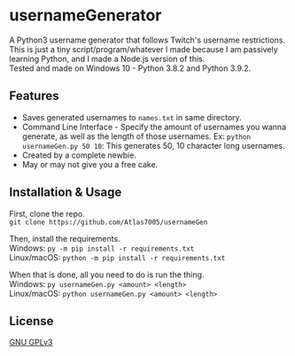 # usernameGenerator
A Python3 username generator that follows Twitch's username restrictions.  
This is just a tiny script/program/whatever I made because I am passively learning Python, and I made a Node.js version of this.  
Tested and made on Windows 10 - Python 3.8.2 and Python 3.9.2.

## Features
  - Saves generated usernames to `names.txt` in same directory.
  - Command Line Interface - Specify the amount of usernames you wanna generate, as well as the length of those usernames. Ex: `python usernameGen.py 50 10`: This generates 50, 10 character long usernames.
  - Created by a complete newbie.
  - May or may not give you a free cake.

## Installation & Usage
First, clone the repo.  
`git clone https://github.com/Atlas7005/usernameGen`  

Then, install the requirements.  
Windows: `py -m pip install -r requirements.txt`  
Linux/macOS: `python -m pip install -r requirements.txt`  

When that is done, all you need to do is run the thing.  
Windows: `py usernameGen.py <amount> <length>`  
Linux/macOS: `python usernameGen.py <amount> <length>`

## License
[GNU GPLv3](https://choosealicense.com/licenses/gpl-3.0/)